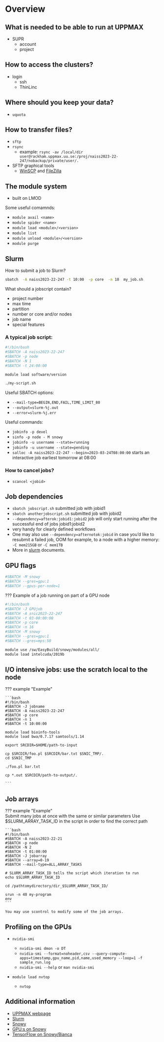 # Overview

## What is needed to be able to run at UPPMAX
- SUPR
    - account
    - project

## How to access the clusters?
- login
    - ssh
    - ThinLinc

## Where should you keep your data?
- `uquota`

## How to transfer files?
- `sftp`
- `rsync`
    - example: `rsync -av /local/dir user@rackham.uppmax.uu.se:/proj/naiss2023-22-247/nobackup/private/user/.`
- SFTP graphical tools  
    - [WinSCP](https://docs.uppmax.uu.se/software/rackham_file_transfer_using_winscp/) and [FileZilla](https://docs.uppmax.uu.se/software/rackham_file_transfer_using_filezilla/)

## The module system

- built on LMOD

Some useful comamnds:

- `module avail <name>`
- `module spider <name>`
- `module load <module>/<version>`
- `module list`
- `module unload <module>/<version>`
- `module purge`

## Slurm

How to submit a job to Slurm?

```bash
sbatch  -A naiss2023-22-247 -t 10:00  -p core  -n 10  my_job.sh
```

What should a jobscript contain?
  
- project number
- max time
- partition
- number or core and/or nodes
- job name
- special features
  
### A typical job script:

```bash
#!/bin/bash
#SBATCH -A naiss2023-22-247
#SBATCH -p node
#SBATCH -N 1
#SBATCH -t 24:00:00

module load software/version

./my-script.sh
```

Useful SBATCH options:

- `--mail-type=BEGIN,END,FAIL,TIME_LIMIT_80`
- `--output=slurm-%j.out`
- `--error=slurm-%j.err `


Useful commands:

- `jobinfo -p devel`
- `sinfo -p node - M snowy`
- `jobinfo -u username --state=running`
- `jobinfo -u username --state=pending`
- `salloc -A naiss2023-22-247 --begin=2023-03-24T08:00:00` starts an interactive job earliest tomorrow at 08:00

### How to cancel jobs?
- `scancel <jobid>`

## Job dependencies
- `sbatch jobscript.sh`   submitted job with jobid1
- `sbatch anotherjobscript.sh`  submitted job with jobid2
- `--dependency=afterok:jobid1:jobid2` job will only start running after the successful end of jobs jobid1:jobid2
- very handy for clearly defined workflows
- One may also use `--dependency=afternotok:jobid` in case you’d like to resubmit a failed job, OOM for example, to a node with a higher memory: `-C mem215GB` or `-C mem1TB`  
- More in [slurm](https://slurm.schedmd.com/sbatch.html#OPT_dependency) documents.


## GPU flags

```bash
#SBATCH -M snowy
#SBATCH --gres=gpu:1
#SBATCH --gpus-per-node=1
```

??? Example of a job running on part of a GPU node

```bash
#!/bin/bash
#SBATCH -J GPUjob
#SBATCH -A snic2023-22-247
#SBATCH -t 03-00:00:00
#SBATCH -p core
#SBATCH -n 16
#SBATCH -M snowy
#SBATCH --gres=gpu:1
#SBATCH --gres=mps:50

module use /sw/EasyBuild/snowy/modules/all/
module load intelcuda/2019b
```

## I/O intensive jobs: use the scratch local to the node

??? example "Example"

    ```bash
    #!/bin/bash
    #SBATCH -J jobname
    #SBATCH -A naiss2023-22-247
    #SBATCH -p core
    #SBATCH -n 1
    #SBATCH -t 10:00:00

    module load bioinfo-tools
    module load bwa/0.7.17 samtools/1.14

    export SRCDIR=$HOME/path-to-input

    cp $SRCDIR/foo.pl $SRCDIR/bar.txt $SNIC_TMP/.
    cd $SNIC_TMP

    ./foo.pl bar.txt

    cp *.out $SRCDIR/path-to-output/.

    ```

## Job arrays

??? example "Example"  
    Submit many jobs at once with the same or similar parameters
    Use $SLURM_ARRAY_TASK_ID in the script in order to find the correct path

    ```bash
    #!/bin/bash
    #SBATCH -A naiss2023-22-21
    #SBATCH -p node
    #SBATCH -N 2
    #SBATCH -t 01:00:00
    #SBATCH -J jobarray
    #SBATCH --array=0-19
    #SBATCH --mail-type=ALL,ARRAY_TASKS

    # SLURM_ARRAY_TASK_ID tells the script which iteration to run
    echo $SLURM_ARRAY_TASK_ID

    cd /pathtomydirectory/dir_$SLURM_ARRAY_TASK_ID/

    srun -n 40 my-program
    env
    ```

    You may use scontrol to modify some of the job arrays.


## Profiling on the GPUs
- `nvidia-smi`

    - `nvidia-smi dmon -o DT`
    - `nvidia-smi --format=noheader,csv --query-compute-apps=timestamp,gpu_name,pid,name,used_memory --loop=1 -f sample_run.log`
    - `nvidia-smi --help` or `man nvidia-smi`

- `module load nvtop`

    - `nvtop`


## Additional information

- [UPPMAX webpage](https://www.uppmax.uu.se/)
- [Slurm](https://www.uppmax.uu.se/support/user-guides/slurm-user-guide/)
- [Snowy](https://www.uppmax.uu.se/support/user-guides/snowy-user-guide/)
- [GPU:s on Snowy](https://www.uppmax.uu.se/support/user-guides/using-the-gpu-nodes-on-snowy/)
- [TensorFlow on Snowy/Bianca](https://www.uppmax.uu.se/support/user-guides/tensorflow-user-guide/)
